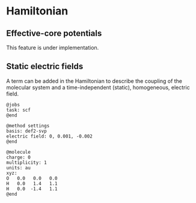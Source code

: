 # Hamiltonian

## Effective-core potentials

This feature is under implementation.

## Static electric fields

A term can be added in the Hamiltonian to describe the coupling of the molecular system and a time-independent (static), homogeneous, electric field.

```
@jobs
task: scf
@end

@method settings
basis: def2-svp
electric field: 0, 0.001, -0.002
@end

@molecule
charge: 0
multiplicity: 1
units: au
xyz:
O   0.0   0.0   0.0
H   0.0   1.4   1.1
H   0.0  -1.4   1.1
@end
```

